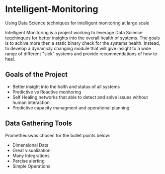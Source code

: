 # Intelligent-Monitoring
Using Data Science techniques for intelligent monitoring at large scale

Intelligent Monitoring is a project working to leverage Data Science teqchinques for better insights into the overall health of systems.  The goals is to achive more then a static binary check for the systems health. Instead, to develop a dynamicly changing module that will give insight to a wide range of different "sick" systems and provide recommendations of how to heal.  

## Goals of the Project

- Better insight into the halth and status of all systems
- Predictive vs Reactive monitoring
- Self Healing networks that able to detect and solve issues without human interaction
- Predictive capacity managment and operational planning

## Data Gathering Tools

Prometheuswas chosen for the bullet points below:

- Dimensional Data
- Great visualization
- Many Integrations 
- Percise alerting
- Simple Operations




